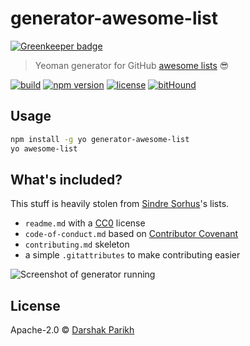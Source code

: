 # generator-awesome-list

[![Greenkeeper badge](https://badges.greenkeeper.io/dar5hak/generator-awesome-list.svg)](https://greenkeeper.io/)

> Yeoman generator for GitHub [awesome lists](https://github.com/sindresorhus/awesome) :sunglasses:

[![build]( 	https://img.shields.io/travis/dar5hak/generator-awesome-list.svg?style=flat-square)](https://travis-ci.org/dar5hak/generator-awesome-list)
[![npm version](https://img.shields.io/npm/v/generator-awesome-list.svg?style=flat-square)](https://www.npmjs.com/package/generator-awesome-list)
[![license](https://img.shields.io/npm/l/generator-awesome-list.svg?style=flat-square)](https://www.apache.org/licenses/LICENSE-2.0)
[![bitHound](https://img.shields.io/bithound/code/github/dar5hak/generator-awesome-list.svg?style=flat-square)](https://www.bithound.io/github/dar5hak/generator-awesome-list)

## Usage

```sh
npm install -g yo generator-awesome-list
yo awesome-list
```

## What's included?

This stuff is heavily stolen from [Sindre Sorhus](https://github.com/sindresorhus)'s lists.

- `readme.md` with a [CC0](https://creativecommons.org/publicdomain/zero/1.0/) license
- `code-of-conduct.md` based on [Contributor Covenant](http://contributor-covenant.org)
- `contributing.md` skeleton
- a simple `.gitattributes` to make contributing easier

![Screenshot of generator running](screenshot.png)

## License

Apache-2.0 © [Darshak Parikh](https://github.com/dar5hak)
